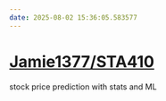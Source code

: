 ```yaml
---
date: 2025-08-02 15:36:05.583577
---
```


# [Jamie1377/STA410](https://github.com/Jamie1377/STA410)

stock price prediction with stats and ML